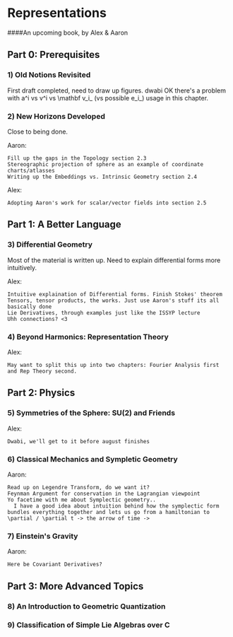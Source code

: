 # Representations

####An upcoming book, by Alex &amp; Aaron


## Part 0: Prerequisites

### 1) Old Notions Revisited

First draft completed, need to draw up figures. dwabi
OK there's a problem with a^i vs v^i vs \mathbf v_i_ (vs possible e_i_) usage in this chapter.

### 2) New Horizons Developed

Close to being done. 

  Aaron:
  
    Fill up the gaps in the Topology section 2.3
    Stereographic projection of sphere as an example of coordinate charts/atlasses 
    Writing up the Embeddings vs. Intrinsic Geometry section 2.4
  Alex:

    Adopting Aaron's work for scalar/vector fields into section 2.5 

## Part 1: A Better Language

### 3) Differential Geometry

Most of the material is written up. Need to explain differential forms more intuitively.

  Alex: 

    Intuitive explaination of Differential forms. Finish Stokes' theorem 
    Tensors, tensor products, the works. Just use Aaron's stuff its all basically done
    Lie Derivatives, through examples just like the ISSYP lecture
    Uhh connections? <3 


### 4) Beyond Harmonics: Representation Theory

  Alex: 

    May want to split this up into two chapters: Fourier Analysis first and Rep Theory second.

## Part 2: Physics

### 5) Symmetries of the Sphere: SU(2) and Friends

  Alex:
  
    Dwabi, we'll get to it before august finishes

### 6) Classical Mechanics and Sympletic Geometry

  Aaron: 

    Read up on Legendre Transform, do we want it?
    Feynman Argument for conservation in the Lagrangian viewpoint
    Yo facetime with me about Symplectic geometry.. 
      I have a good idea about intuition behind how the symplectic form bundles everything together and lets us go from a hamiltonian to \partial / \partial t -> the arrow of time -> 
    

### 7) Einstein's Gravity
  Aaron:

    Here be Covariant Derivatives? 

## Part 3: More Advanced Topics

### 8) An Introduction to Geometric Quantization

### 9) Classification of Simple Lie Algebras over C
